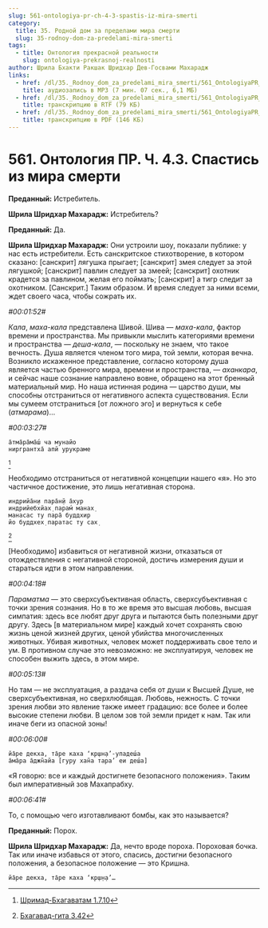 ```yaml
---
slug: 561-ontologiya-pr-ch-4-3-spastis-iz-mira-smerti
category:
  title: 35. Родной дом за пределами мира смерти
  slug: 35-rodnoy-dom-za-predelami-mira-smerti
tags:
  - title: Онтология прекрасной реальности
    slug: ontologiya-prekrasnoj-realnosti
author: Шрила Бхакти Ракшак Шридхар Дев-Госвами Махарадж
links:
  - href: /dl/35._Rodnoy_dom_za_predelami_mira_smerti/561_OntologiyaPR_4.3_SridharMj_Spastis_iz_mira_smerti.mp3
    title: аудиозапись в MP3 (7 мин. 07 сек., 6,1 МБ)
  - href: /dl/35._Rodnoy_dom_za_predelami_mira_smerti/561_OntologiyaPR_4.3_SridharMj_Spastis_iz_mira_smerti.rtf
    title: транскрипцию в RTF (79 КБ)
  - href: /dl/35._Rodnoy_dom_za_predelami_mira_smerti/561_OntologiyaPR_4.3_SridharMj_Spastis_iz_mira_smerti.pdf
    title: транскрипцию в PDF (146 КБ)
---
```


# 561. Онтология ПР. Ч. 4.3. Спастись из мира смерти

**Преданный:** Истребитель.

**Шрила Шридхар Махарадж:** Истребитель?

**Преданный:** Да.

**Шрила Шридхар Махарадж:** Они устроили шоу, показали публике: у нас есть истребители. Есть санскритское стихотворение, в котором сказано: [санскрит] лягушка прыгает; [санскрит] змея следует за этой лягушкой; [санскрит] павлин следует за змеей; [санскрит] охотник крадется за павлином, желая его поймать; [санскрит] а тигр следит за охотником. [Санскрит.] Таким образом. И время следует за ними всеми, ждет своего часа, чтобы сожрать их.

*#00:01:52#*

*Кала*, *маха-кала* представлена Шивой. Шива — *маха-кала*, фактор времени и пространства. Мы привыкли мыслить категориями времени и пространства — *деша-кала*, — поскольку не знаем, что такое вечность. Душа является членом того мира, той земли, которая вечна. Возникло искаженное представление, согласно которому душа является частью бренного мира, времени и пространства, — *аханкара*, и сейчас наше сознание направлено вовне, обращено на этот бренный материальный мир. Но наша истинная родина — царство души, мы способны отстраниться от негативного аспекта существования. Если мы сумеем отстраниться [от ложного эго] и вернуться к себе (*атмарама*)…

*#00:03:27#*

    а̄тма̄ра̄ма̄ш́ ча мунайо
    ниргрантха̄ апй урукраме
[^_ftn1]

Необходимо отстраниться от негативной концепции нашего «я». Но это частичное достижение, это лишь негативная сторона.

    индрийа̄н̣и пара̄н̣й а̄хур
    индрийебхйах̣ парам́ манах̣
    манасас ту пара̄ буддхир
    йо буддхех̣ паратас ту сах̣
[^_ftn2]

[Необходимо] избавиться от негативной жизни, отказаться от отождествления с негативной стороной, достичь измерения души и стараться идти в этом направлении.

*#00:04:18#*

*Параматма* — это сверхсубъективная область, сверхсубъективная с точки зрения сознания. Но в то же время это высшая любовь, высшая симпатия: здесь все любят друг друга и пытаются быть полезными друг другу. Здесь [в материальном мире] каждый хочет сохранять свою жизнь ценой жизней других, ценой убийства многочисленных животных. Убивая животных, человек может поддерживать свое тело и ум. В противном случае это невозможно: не эксплуатируя, человек не способен выжить здесь, в этом мире.

*#00:05:13#*

Но там — не эксплуатация, а раздача себя от души к Высшей Душе, не сверхсубъективная, но сверхлюбящая. Любовь, нежность. С точки зрения любви это явление также имеет градацию: все более и более высокие степени любви. В целом зов той земли придет к нам. Так или иначе беги из опасной зоны!

*#00:06:00#*

    йа̄ре декха, та̄ре каха ‘кр̣шн̣а’-упадеш́а
    а̄ма̄ра а̄джн̃айа [гуру хан̃а тара’ еи деш́а]

«Я говорю: все и каждый достигнете безопасного положения». Таким был императивный зов Махапрабху.

*#00:06:41#*

То, с помощью чего изготавливают бомбы, как это называется?

**Преданный:** Порох.

**Шрила Шридхар Махарадж:** Да, нечто вроде пороха. Пороховая бочка. Так или иначе избавься от этого, спасись, достигни безопасного положения, а безопасное положение — это Кришна.

    йа̄ре декха, та̄ре каха ‘кр̣ш̣н̣а’…



[^_ftn1]: [Шримад-Бхагаватам 1.7.10](../notes/shrimad-bhagavatam/shrimad-bhagavatam-1-7-10.md)

[^_ftn2]: [Бхагавад-гита 3.42](../notes/bhagavad-gita/bhagavad-gita-3-42.md)
